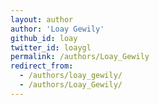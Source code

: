 ```yaml
---
layout: author
author: 'Loay Gewily'
github_id: loay
twitter_id: loaygl
permalink: /authors/Loay_Gewily
redirect_from:
  - /authors/loay_gewily/
  - /authors/Loay_Gewily/
---
```

